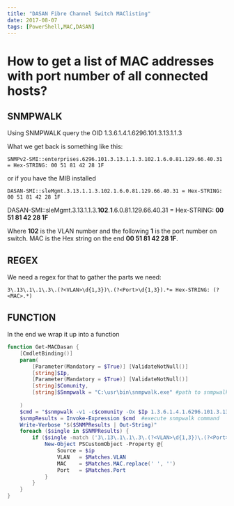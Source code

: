 ```yaml
---
title: "DASAN Fibre Channel Switch MAClisting"
date: 2017-08-07
tags: [PowerShell,MAC,DASAN]
---
```


# How to get a list of MAC addresses with port number of all connected hosts?

## SNMPWALK
Using SNMPWALK query the OID 1.3.6.1.4.1.6296.101.3.13.1.1.3

What we get back is something like this:

    SNMPv2-SMI::enterprises.6296.101.3.13.1.1.3.102.1.6.0.81.129.66.40.31 = Hex-STRING: 00 51 81 42 28 1F 

or if you have the MIB installed

    DASAN-SMI::sleMgmt.3.13.1.1.3.102.1.6.0.81.129.66.40.31 = Hex-STRING: 00 51 81 42 28 1F 

DASAN-SMI::sleMgmt.3.13.1.1.3.**102**.**1**.6.0.81.129.66.40.31 = Hex-STRING: **00 51 81 42 28 1F** 

Where **102** is the VLAN number and the following **1** is the port number on switch. MAC is the Hex string on the end **00 51 81 42 28 1F**.
## REGEX
We need a regex for that to gather the parts we need:

```regex
3\.13\.1\.1\.3\.(?<VLAN>\d{1,3})\.(?<Port>\d{1,3}).*= Hex-STRING: (?<MAC>.*)
```
## FUNCTION
In the end we wrap it up into a function
```powershell
function Get-MACDasan {
    [CmdletBinding()]
    param(	
        [Parameter(Mandatory = $True)] [ValidateNotNull()]
        [string]$Ip,
        [Parameter(Mandatory = $True)] [ValidateNotNull()]
        [string]$Comunity,
        [string]$Snmpwalk = "C:\usr\bin\snmpwalk.exe" #path to snmpwalk.exe
	
    )	
    $cmd = "$snmpwalk -v1 -c$comunity -Ox $Ip 1.3.6.1.4.1.6296.101.3.13.1.1.3"
    $snmpResults = Invoke-Expression $cmd  #execute snmpwalk command
    Write-Verbose "$($SNMPResults | Out-String)"
    foreach ($single in $SNMPResults) {
        if ($single -match ('3\.13\.1\.1\.3\.(?<VLAN>\d{1,3})\.(?<Port>\d{1,3}).*= Hex-STRING: (?<MAC>.*)')) {
            New-Object PSCustomObject -Property @{
                Source = $ip
                VLAN   = $Matches.VLAN
                MAC    = $Matches.MAC.replace(' ', '')
                Port   = $Matches.Port				
            }			
        }
    }
}
```
